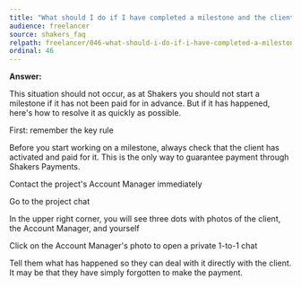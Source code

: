 ```yaml
---
title: "What should I do if I have completed a milestone and the client has not yet paid the invoice?"
audience: freelancer
source: shakers_faq
relpath: freelancer/046-what-should-i-do-if-i-have-completed-a-milestone-and-the-client-has-not-yet-paid-the-invoice.md
ordinal: 46
---
```


**Answer:**

This situation should not occur, as at Shakers you should not start a milestone if it has not been paid for in advance. But if it has happened, here's how to resolve it as quickly as possible.

First: remember the key rule

Before you start working on a milestone, always check that the client has activated and paid for it.
This is the only way to guarantee payment through Shakers Payments.

Contact the project's Account Manager immediately

Go to the project chat

In the upper right corner, you will see three dots with photos of the client, the Account Manager, and yourself

Click on the Account Manager's photo to open a private 1-to-1 chat

Tell them what has happened so they can deal with it directly with the client. It may be that they have simply forgotten to make the payment.
